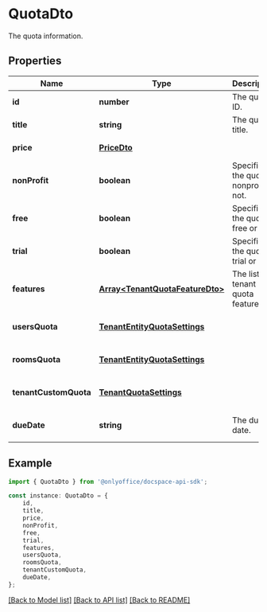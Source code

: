 # QuotaDto

The quota information.

## Properties

Name | Type | Description | Notes
------------ | ------------- | ------------- | -------------
**id** | **number** | The quota ID. | [default to undefined]
**title** | **string** | The quota title. | [default to undefined]
**price** | [**PriceDto**](PriceDto.md) |  | [default to undefined]
**nonProfit** | **boolean** | Specifies if the quota is nonprofit or not. | [default to undefined]
**free** | **boolean** | Specifies if the quota is free or not. | [default to undefined]
**trial** | **boolean** | Specifies if the quota is trial or not. | [default to undefined]
**features** | [**Array&lt;TenantQuotaFeatureDto&gt;**](TenantQuotaFeatureDto.md) | The list of tenant quota features. | [default to undefined]
**usersQuota** | [**TenantEntityQuotaSettings**](TenantEntityQuotaSettings.md) |  | [optional] [default to undefined]
**roomsQuota** | [**TenantEntityQuotaSettings**](TenantEntityQuotaSettings.md) |  | [optional] [default to undefined]
**tenantCustomQuota** | [**TenantQuotaSettings**](TenantQuotaSettings.md) |  | [optional] [default to undefined]
**dueDate** | **string** | The due date. | [optional] [default to undefined]

## Example

```typescript
import { QuotaDto } from '@onlyoffice/docspace-api-sdk';

const instance: QuotaDto = {
    id,
    title,
    price,
    nonProfit,
    free,
    trial,
    features,
    usersQuota,
    roomsQuota,
    tenantCustomQuota,
    dueDate,
};
```

[[Back to Model list]](../README.md#documentation-for-models) [[Back to API list]](../README.md#documentation-for-api-endpoints) [[Back to README]](../README.md)
